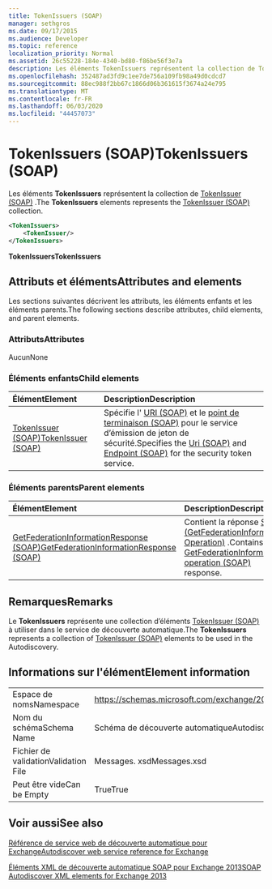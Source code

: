 ```yaml
---
title: TokenIssuers (SOAP)
manager: sethgros
ms.date: 09/17/2015
ms.audience: Developer
ms.topic: reference
localization_priority: Normal
ms.assetid: 26c55228-184e-4340-bd80-f86be56f3e7a
description: Les éléments TokenIssuers représentent la collection de TokenIssuer (SOAP).
ms.openlocfilehash: 352487ad3fd9c1ee7de756a109fb98a49d0cdcd7
ms.sourcegitcommit: 88ec988f2bb67c1866d06b361615f3674a24e795
ms.translationtype: MT
ms.contentlocale: fr-FR
ms.lasthandoff: 06/03/2020
ms.locfileid: "44457073"
---
```

# <a name="tokenissuers-soap"></a><span data-ttu-id="6ce6c-103">TokenIssuers (SOAP)</span><span class="sxs-lookup"><span data-stu-id="6ce6c-103">TokenIssuers (SOAP)</span></span>

<span data-ttu-id="6ce6c-104">Les éléments **TokenIssuers** représentent la collection de [TokenIssuer (SOAP)](tokenissuer-soap.md) .</span><span class="sxs-lookup"><span data-stu-id="6ce6c-104">The **TokenIssuers** elements represents the [TokenIssuer (SOAP)](tokenissuer-soap.md) collection.</span></span> 
  
```XML
<TokenIssuers>
    <TokenIssuer/>
</TokenIssuers>
```

 <span data-ttu-id="6ce6c-105">**TokenIssuers**</span><span class="sxs-lookup"><span data-stu-id="6ce6c-105">**TokenIssuers**</span></span>
## <a name="attributes-and-elements"></a><span data-ttu-id="6ce6c-106">Attributs et éléments</span><span class="sxs-lookup"><span data-stu-id="6ce6c-106">Attributes and elements</span></span>

<span data-ttu-id="6ce6c-107">Les sections suivantes décrivent les attributs, les éléments enfants et les éléments parents.</span><span class="sxs-lookup"><span data-stu-id="6ce6c-107">The following sections describe attributes, child elements, and parent elements.</span></span>
  
### <a name="attributes"></a><span data-ttu-id="6ce6c-108">Attributs</span><span class="sxs-lookup"><span data-stu-id="6ce6c-108">Attributes</span></span>

<span data-ttu-id="6ce6c-109">Aucun</span><span class="sxs-lookup"><span data-stu-id="6ce6c-109">None</span></span>
  
### <a name="child-elements"></a><span data-ttu-id="6ce6c-110">Éléments enfants</span><span class="sxs-lookup"><span data-stu-id="6ce6c-110">Child elements</span></span>

|<span data-ttu-id="6ce6c-111">**Élément**</span><span class="sxs-lookup"><span data-stu-id="6ce6c-111">**Element**</span></span>|<span data-ttu-id="6ce6c-112">**Description**</span><span class="sxs-lookup"><span data-stu-id="6ce6c-112">**Description**</span></span>|
|:-----|:-----|
|[<span data-ttu-id="6ce6c-113">TokenIssuer (SOAP)</span><span class="sxs-lookup"><span data-stu-id="6ce6c-113">TokenIssuer (SOAP)</span></span>](tokenissuer-soap.md) <br/> |<span data-ttu-id="6ce6c-114">Spécifie l' [URI (SOAP)](uri-soap.md) et le [point de terminaison (SOAP)](endpoint-soap.md) pour le service d’émission de jeton de sécurité.</span><span class="sxs-lookup"><span data-stu-id="6ce6c-114">Specifies the [Uri (SOAP)](uri-soap.md) and [Endpoint (SOAP)](endpoint-soap.md) for the security token service.</span></span>  <br/> |
   
### <a name="parent-elements"></a><span data-ttu-id="6ce6c-115">Éléments parents</span><span class="sxs-lookup"><span data-stu-id="6ce6c-115">Parent elements</span></span>

|<span data-ttu-id="6ce6c-116">**Élément**</span><span class="sxs-lookup"><span data-stu-id="6ce6c-116">**Element**</span></span>|<span data-ttu-id="6ce6c-117">**Description**</span><span class="sxs-lookup"><span data-stu-id="6ce6c-117">**Description**</span></span>|
|:-----|:-----|
|[<span data-ttu-id="6ce6c-118">GetFederationInformationResponse (SOAP)</span><span class="sxs-lookup"><span data-stu-id="6ce6c-118">GetFederationInformationResponse (SOAP)</span></span>](getfederationinformationresponse-soap.md) <br/> |<span data-ttu-id="6ce6c-119">Contient la réponse [SOAP (GetFederationInformation Operation)](getfederationinformation-operation-soap.md) .</span><span class="sxs-lookup"><span data-stu-id="6ce6c-119">Contains the [GetFederationInformation operation (SOAP)](getfederationinformation-operation-soap.md) response.</span></span>  <br/> |
   
## <a name="remarks"></a><span data-ttu-id="6ce6c-120">Remarques</span><span class="sxs-lookup"><span data-stu-id="6ce6c-120">Remarks</span></span>

<span data-ttu-id="6ce6c-121">Le **TokenIssuers** représente une collection d’éléments [TokenIssuer (SOAP)](tokenissuer-soap.md) à utiliser dans le service de découverte automatique.</span><span class="sxs-lookup"><span data-stu-id="6ce6c-121">The **TokenIssuers** represents a collection of [TokenIssuer (SOAP)](tokenissuer-soap.md) elements to be used in the Autodiscovery.</span></span> 
  
## <a name="element-information"></a><span data-ttu-id="6ce6c-122">Informations sur l'élément</span><span class="sxs-lookup"><span data-stu-id="6ce6c-122">Element information</span></span>

|||
|:-----|:-----|
|<span data-ttu-id="6ce6c-123">Espace de noms</span><span class="sxs-lookup"><span data-stu-id="6ce6c-123">Namespace</span></span>  <br/> |https://schemas.microsoft.com/exchange/2010/Autodiscover  <br/> |
|<span data-ttu-id="6ce6c-124">Nom du schéma</span><span class="sxs-lookup"><span data-stu-id="6ce6c-124">Schema Name</span></span>  <br/> |<span data-ttu-id="6ce6c-125">Schéma de découverte automatique</span><span class="sxs-lookup"><span data-stu-id="6ce6c-125">Autodiscover schema</span></span>  <br/> |
|<span data-ttu-id="6ce6c-126">Fichier de validation</span><span class="sxs-lookup"><span data-stu-id="6ce6c-126">Validation File</span></span>  <br/> |<span data-ttu-id="6ce6c-127">Messages. xsd</span><span class="sxs-lookup"><span data-stu-id="6ce6c-127">Messages.xsd</span></span>  <br/> |
|<span data-ttu-id="6ce6c-128">Peut être vide</span><span class="sxs-lookup"><span data-stu-id="6ce6c-128">Can be Empty</span></span>  <br/> |<span data-ttu-id="6ce6c-129">True</span><span class="sxs-lookup"><span data-stu-id="6ce6c-129">True</span></span>  <br/> |
   
## <a name="see-also"></a><span data-ttu-id="6ce6c-130">Voir aussi</span><span class="sxs-lookup"><span data-stu-id="6ce6c-130">See also</span></span>



[<span data-ttu-id="6ce6c-131">Référence de service web de découverte automatique pour Exchange</span><span class="sxs-lookup"><span data-stu-id="6ce6c-131">Autodiscover web service reference for Exchange</span></span>](autodiscover-web-service-reference-for-exchange.md)
  
[<span data-ttu-id="6ce6c-132">Éléments XML de découverte automatique SOAP pour Exchange 2013</span><span class="sxs-lookup"><span data-stu-id="6ce6c-132">SOAP Autodiscover XML elements for Exchange 2013</span></span>](soap-autodiscover-xml-elements-for-exchange-2013.md)

